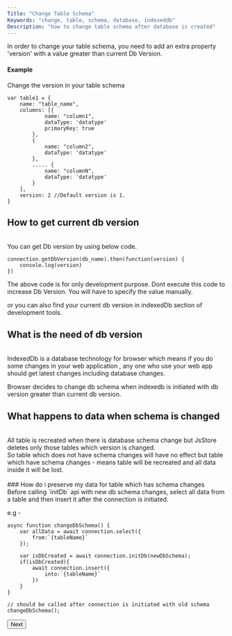 ```yaml
---
Title: "Change Table Schema"
Keywords: "change, table, schema, database, indexeddb"
Description: "how to change table schema after database is created"
---
```


In order to change your table schema, you need to add an extra property 'version' with a value greater than current Db Version.

#### Example

Change the version in your table schema

```
var table1 = {
    name: "table_name",
    columns: [{
            name: "column1",
            dataType: 'datatype'
            primaryKey: true
        },
        {
            name: "column2",
            dataType: 'datatype'
        },
        ..... {
            name: "columnN",
            dataType: 'datatype'
        }
    ],
    version: 2 //Default version is 1.
}
```

## How to get current db version
<br>
You can get Db version by using below code.

```
connection.getDbVersion(db_name).then(function(version) {
    console.log(version)
})
```

The above code is for only development purpose. Dont execute this code to increase Db Version. You will have to specify the value manually.

or you can also find your current db version in indexedDb section of development tools.

## What is the need of db version
<br>
IndexedDb is a database technology for browser which means if you do some changes in your web application , any one who use your web app should get latest changes including database changes. 

Browser decides to change db schema when indexedb is initiated with db version greater than current db version.

## What happens to data when schema is changed
<br>
All table is recreated when there is database schema change but JsStore deletes only those tables which version is changed. 

<div class="highlight">
So table which does not have schema changes will have no effect but table which have schema changes - means table will be recreated and all data inside it will be lost.
</div>
<br>
### How do i preserve my data for table which has schema changes
<br>
Before calling `initDb` api with new db schema changes, select all data from a table and then insert it after the connection is initiated.

e.g - 

```
async function changeDbSchema() {
    var allData = await connection.select({
        from:`{tableName}`
    });

    var isDbCreated = await connection.initDb(newDbSchema);
    if(isDbCreated){
        await connection.insert({
            into:`{tableName}`
        })
    }
}

// should be called after connection is initiated with old schema
changeDbSchema();

```


<p class="margin-top-40px center-align">
    <button class="btn info btnNext">Next</button>
</p>